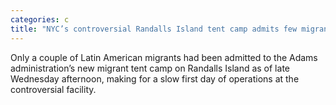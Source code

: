 ```yaml
---
categories: c
title: "NYC’s controversial Randalls Island tent camp admits few migrants on first day "
---
```

Only a couple of Latin American migrants had been admitted to the Adams administration’s new migrant tent camp on Randalls Island as of late Wednesday afternoon, making for a slow first day of operations at the controversial facility.